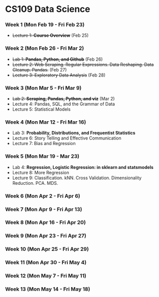 # CS109 Data Science
### Week 1 (Mon Feb 19 - Fri Feb 23)
- ~~Lecture 1: **Course Overview**~~ (Feb 25)
### Week 2 (Mon Feb 26 - Fri Mar 2)
- ~~Lab 1: **Pandas, Python, and Github**~~ (Feb 26)
- ~~Lecture 2: Web Scraping. Regular Expressions. Data Reshaping. Data Cleanup. Pandas.~~ (Feb 27)
- ~~Lecture 3: Exploratory Data Analysis~~ (Feb 28)
### Week 3 (Mon Mar 5 - Fri Mar 9)
- ~~Lab 2: **Scraping, Pandas, Python, and viz**~~ (Mar 2)
- Lecture 4: Pandas, SQL, and the Grammar of Data
- Lecture 5: Statistical Models
### Week 4 (Mon Mar 12 - Fri Mar 16)
- Lab 3: **Probability, Distributions, and Frequentist Statistics**
- Lecture 6: Story Telling and Effective Communication
- Lecture 7: Bias and Regression
### Week 5 (Mon Mar 19 - Mar 23)
- Lab 4: **Regression, Logistic Regression: in sklearn and statsmodels**
- Lecture 8: More Regression
- Lecture 9: Classification. kNN. Cross Validation. Dimensionality Reduction. PCA. MDS.
### Week 6 (Mon Apr 2 - Fri Apr 6)
### Week 7 (Mon Apr 9 - Fri Apr 13)
### Week 8 (Mon Apr 16 - Fri Apr 20)
### Week 9 (Mon Apr 23 - Fri Apr 27)
### Week 10 (Mon Apr 25 - Fri Apr 29)
### Week 11 (Mon Apr 30 - Fri May 4)
### Week 12 (Mon May 7 - Fri May 11)
### Week 13 (Mon May 14 - Fri May 18)
